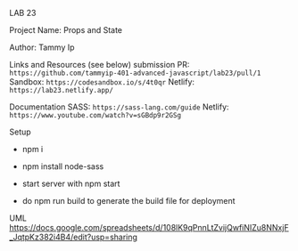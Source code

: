 LAB 23

Project Name: Props and State

Author: Tammy Ip

Links and Resources (see below)
submission PR: `https://github.com/tammyip-401-advanced-javascript/lab23/pull/1`
Sandbox: `https://codesandbox.io/s/4t0qr`
Netlify: `https://lab23.netlify.app/`


Documentation
SASS: `https://sass-lang.com/guide`
Netlify: `https://www.youtube.com/watch?v=sGBdp9r2GSg`


Setup

+ npm i
+ npm install node-sass
+ start server with npm start

+ do npm run build to generate the build file for deployment


UML
https://docs.google.com/spreadsheets/d/108lK9qPnnLtZvijQwfiNIZu8NNxjF_JqtpKz382i4B4/edit?usp=sharing